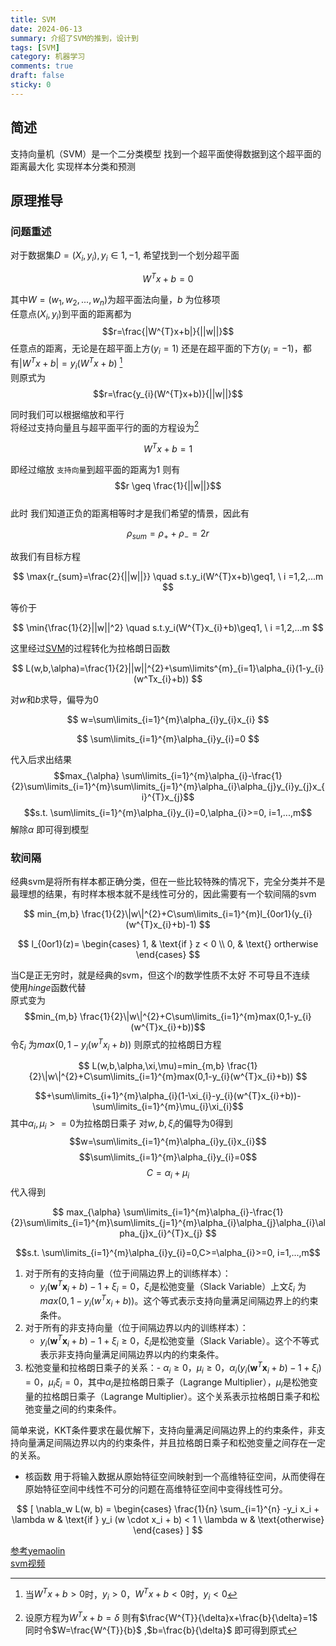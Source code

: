 ```yaml
---
title: SVM
date: 2024-06-13
summary: 介绍了SVM的推到，设计到
tags: [SVM]
category: 机器学习
comments: true
draft: false
sticky: 0
---
```


## 简述

支持向量机（SVM）是一个二分类模型 找到一个超平面使得数据到这个超平面的距离最大化 实现样本分类和预测

## 原理推导

### 问题重述

对于数据集$D={(X_{i}, y_{i})}, y_{i}\in{1, -1}$, 希望找到一个划分超平面

$$
W^Tx+b=0
$$

其中$W=(w_{1}, w_{2}, ... , w_n)$为超平面法向量，$b$ 为位移项  
任意点$(X_{i}, y_i)$到平面的距离都为  
$$r=\frac{|W^{T}x+b|}{||w||}$$
任意点的距离，无论是在超平面上方($y_{i}=1$) 还是在超平面的下方($y_i=-1$)，都有$|W^{T}x + b|=y_{i}(W^{T}x+b)$ [^$y_{i}的正负$]  
则原式为  
$$r=\frac{y_{i}(W^{T}x+b)}{||w||}$$

同时我们可以根据缩放和平行  
将经过支持向量且与超平面平行的面的方程设为[^平移转换]

$$
W^{T}x+b=1
$$

即经过缩放 `支持向量`到超平面的距离为1 则有$$r \geq \frac{1}{||w||}$$  
此时 我们知道正负的距离相等时才是我们希望的情景，因此有

$$
\rho_{sum} = \rho_++\rho_{-}=2r
$$

故我们有目标方程

$$
\max{r_{sum}=\frac{2}{||w||}} \quad s.t.y_i(W^{T}x+b)\geq1, \ i =1,2,...m
$$

等价于

$$
\min{\frac{1}{2}||w||^2} \quad s.t.y_i(W^{T}x_{i}+b)\geq1, \ i =1,2,...m
$$

这里经过[SVM](https://zhuanlan.zhihu.com/p/49331510)的过程转化为拉格朗日函数

$$
	L(w,b,\alpha)=\frac{1}{2}||w||^{2}+\sum\limits^{m}_{i=1}\alpha_{i}(1-y_{i}(w^Tx_{i}+b))
$$

对$w$和$b$求导，偏导为0

$$
w=\sum\limits_{i=1}^{m}\alpha_{i}y_{i}x_{i}
$$

$$
\sum\limits_{i=1}^{m}\alpha_{i}y_{i}=0
$$

代入后求出结果  
$$max_{\alpha} \sum\limits_{i=1}^{m}\alpha_{i}-\frac{1}{2}\sum\limits_{i=1}^{m}\sum\limits_{j=1}^{m}\alpha_{i}\alpha_{j}y_{i}y_{j}x_{i}^{T}x_{j}$$
$$s.t. \sum\limits_{i=1}^{m}\alpha_{i}y_{i}=0,\alpha_{i}>=0, i=1,...,m$$
解除$\alpha$ 即可得到模型

### 软间隔

经典svm是将所有样本都正确分类，但在一些比较特殊的情况下，完全分类并不是最理想的结果，有时样本根本就不是线性可分的，因此需要有一个软间隔的svm

$$
min_{m,b} \frac{1}{2}\|w\|^{2}+C\sum\limits_{i=1}^{m}l_{0or1}(y_{i}(w^{T}x_{i}+b)-1)
$$

$$
l_{0or1}(z)=
\begin{cases}
    1, & \text{if } z < 0 \\
    0, & \text{} ortherwise
\end{cases}
$$

当C是正无穷时，就是经典的svm，但这个$l$的数学性质不太好 不可导且不连续  
使用$hinge$函数代替  
原式变为  
$$min_{m,b} \frac{1}{2}\|w\|^{2}+C\sum\limits_{i=1}^{m}max(0,1-y_{i}(w^{T}x_{i}+b))$$
令$\xi_{i}$ 为$max(0,1-y_{i}(w^{T}x_{i}+b))$
则原式的拉格朗日方程

$$
L(w,b,\alpha,\xi,\mu)=min_{m,b} \frac{1}{2}\|w\|^{2}+C\sum\limits_{i=1}^{m}max(0,1-y_{i}(w^{T}x_{i}+b))
$$

$$+\sum\limits_{i+1}^{m}\alpha_{i}(1-\xi_{i}-y_{i}(w^{T}x_{i}+b))-\sum\limits_{i=1}^{m}\mu_{i}\xi_{i}$$
其中$\alpha_{i},\mu_{i}>=0$为拉格朗日乘子
对$w,b,\xi_{i}$的偏导为0得到
$$w=\sum\limits_{i=1}^{m}\alpha_{i}y_{i}x_{i}$$
$$\sum\limits_{i=1}^{m}\alpha_{i}y_{i}=0$$
$$C=\alpha_{i}+\mu_{i}$$
代入得到

$$
max_{\alpha} \sum\limits_{i=1}^{m}\alpha_{i}-\frac{1}{2}\sum\limits_{i=1}^{m}\sum\limits_{j=1}^{m}\alpha_{i}\alpha_{j}\alpha_{i}\alpha_{j}x_{i}^{T}x_{j}
$$

$$s.t. \sum\limits_{i=1}^{m}\alpha_{i}y_{i}=0,C>=\alpha_{i}>=0, i=1,...,m$$

1. 对于所有的支持向量（位于间隔边界上的训练样本）：
   - $y_i(\mathbf{w}^T\mathbf{x}_i + b) - 1 + \xi_i = 0$，$\xi_i$是松弛变量（Slack Variable）上文$\xi_{i}$ 为$max(0,1-y_{i}(w^{T}x_{i}+b))$。这个等式表示支持向量满足间隔边界上的约束条件。
2. 对于所有的非支持向量（位于间隔边界以内的训练样本）：
   - $y_i(\mathbf{w}^T\mathbf{x}_i + b) - 1 + \xi_i \geq 0$，$\xi_i$是松弛变量（Slack Variable）。这个不等式表示非支持向量满足间隔边界以内的约束条件。
3. 松弛变量和拉格朗日乘子的关系：- $\alpha_i \geq 0$，$\mu_i \geq 0$，$\alpha_i \left(y_i(\mathbf{w}^T\mathbf{x}_i + b) - 1 + \xi_i\right) = 0$，$\mu_i\xi_i = 0$，其中$\alpha_i$是拉格朗日乘子（Lagrange Multiplier），$\mu_i$是松弛变量的拉格朗日乘子（Lagrange Multiplier）。这个关系表示拉格朗日乘子和松弛变量之间的约束条件。

简单来说，KKT条件要求在最优解下，支持向量满足间隔边界上的约束条件，非支持向量满足间隔边界以内的约束条件，并且拉格朗日乘子和松弛变量之间存在一定的关系。

- 核函数
  用于将输入数据从原始特征空间映射到一个高维特征空间，从而使得在原始特征空间中线性不可分的问题在高维特征空间中变得线性可分。

$$
[ \nabla_w L(w, b) = \begin{cases}
\frac{1}{n} \sum_{i=1}^{n} -y_i x_i + \lambda w & \text{if } y_i (w \cdot x_i + b) < 1 \
\lambda w & \text{otherwise}
\end{cases} ]
$$

[参考yemaolin](https://blog.csdn.net/weixin_62264287/article/details/131396018)  
[svm视频](https://www.bilibili.com/video/BV1TP411U7dH)

[^$y_{i}的正负$]:
    当$W^{T}x+b>0$时，$y_{i}>0$，$W^{T}x+b<0$时，$y_{i}<0$  
    [^平移转换 ]: 设原方程为$W^{T}x+b=\delta$ 则有$\frac{W^{T}}{\delta}x+\frac{b}{\delta}=1$ 同时令$W=\frac{W^{T}}{b}$ ,$b=\frac{b}{\delta}$ 即可得到原式
